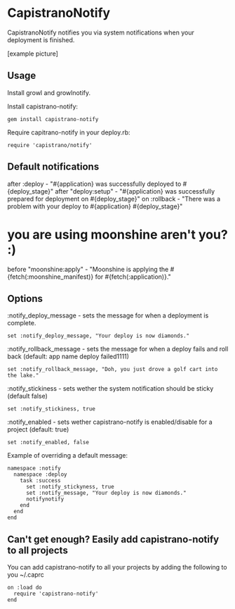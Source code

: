 # CapistranoNotify #

CapistranoNotify notifies you via system notifications when your deployment is finished.

[example picture]

## Usage ##

Install growl and growlnotify.

Install capistrano-notify:

    gem install capistrano-notify

Require capitrano-notify in your deploy.rb:

    require 'capistrano/notify'
    
## Default notifications ##

after :deploy - "#{application} was successfully deployed to #{deploy_stage}"
after "deploy:setup" - "#{application} was successfully prepared for deployment on #{deploy_stage}"
on :rollback - "There was a problem with your deploy to #{application} #{deploy_stage}"
# you are using moonshine aren't you? :)
before "moonshine:apply" - "Moonshine is applying the #{fetch(:moonshine_manifest)} for #{fetch(:application)}."

## Options ##

:notify_deploy_message - sets the message for when a deployment is complete.

    set :notify_deploy_message, "Your deploy is now diamonds."

:notify_rollback_message - sets the message for when a deploy fails and roll back (default: app name deploy failed1111)

    set :notify_rollback_message, "Doh, you just drove a golf cart into the lake."
    
:notify_stickiness - sets wether the system notification should be sticky (default false)

    set :notify_stickiness, true

:notify_enabled - sets wether capistrano-notify is enabled/disable for a project (default: true)
    
    set :notify_enabled, false
    
Example of overriding a default message:

    namespace :notify
      namespace :deploy
        task :success
          set :notify_stickyness, true
          set :notify_message, "Your deploy is now diamonds."
          notifynotify      
        end
      end
    end
      
## Can't get enough? Easily add capistrano-notify to all projects ##

You can add capistrano-notify to all your projects by adding the following to you ~/.caprc

    on :load do
      require 'capistrano-notify'
    end